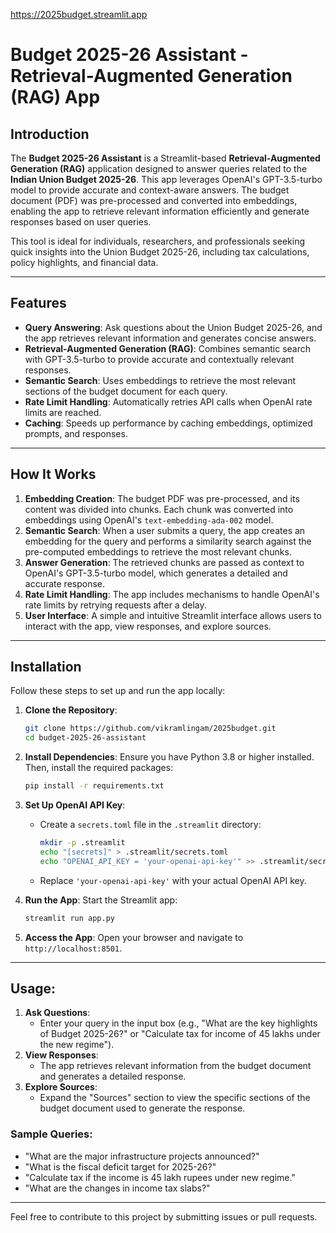 https://2025budget.streamlit.app

# Budget 2025-26 Assistant - Retrieval-Augmented Generation (RAG) App

## Introduction
The **Budget 2025-26 Assistant** is a Streamlit-based **Retrieval-Augmented Generation (RAG)** application designed to answer queries related to the **Indian Union Budget 2025-26**. This app leverages OpenAI's GPT-3.5-turbo model to provide accurate and context-aware answers. The budget document (PDF) was pre-processed and converted into embeddings, enabling the app to retrieve relevant information efficiently and generate responses based on user queries.

This tool is ideal for individuals, researchers, and professionals seeking quick insights into the Union Budget 2025-26, including tax calculations, policy highlights, and financial data.

---

## Features
- **Query Answering**: Ask questions about the Union Budget 2025-26, and the app retrieves relevant information and generates concise answers.
- **Retrieval-Augmented Generation (RAG)**: Combines semantic search with GPT-3.5-turbo to provide accurate and contextually relevant responses.
- **Semantic Search**: Uses embeddings to retrieve the most relevant sections of the budget document for each query.
- **Rate Limit Handling**: Automatically retries API calls when OpenAI rate limits are reached.
- **Caching**: Speeds up performance by caching embeddings, optimized prompts, and responses.

---

## How It Works
1. **Embedding Creation**: The budget PDF was pre-processed, and its content was divided into chunks. Each chunk was converted into embeddings using OpenAI's `text-embedding-ada-002` model.
2. **Semantic Search**: When a user submits a query, the app creates an embedding for the query and performs a similarity search against the pre-computed embeddings to retrieve the most relevant chunks.
3. **Answer Generation**: The retrieved chunks are passed as context to OpenAI's GPT-3.5-turbo model, which generates a detailed and accurate response.
4. **Rate Limit Handling**: The app includes mechanisms to handle OpenAI's rate limits by retrying requests after a delay.
5. **User Interface**: A simple and intuitive Streamlit interface allows users to interact with the app, view responses, and explore sources.

---

## Installation
Follow these steps to set up and run the app locally:

1. **Clone the Repository**:
   ```bash
   git clone https://github.com/vikramlingam/2025budget.git
   cd budget-2025-26-assistant
   ```

2. **Install Dependencies**:
   Ensure you have Python 3.8 or higher installed. Then, install the required packages:
   ```bash
   pip install -r requirements.txt
   ```

3. **Set Up OpenAI API Key**:
   - Create a `secrets.toml` file in the `.streamlit` directory:
     ```bash
     mkdir -p .streamlit
     echo "[secrets]" > .streamlit/secrets.toml
     echo "OPENAI_API_KEY = 'your-openai-api-key'" >> .streamlit/secrets.toml
     ```
   - Replace `'your-openai-api-key'` with your actual OpenAI API key.

4. **Run the App**:
   Start the Streamlit app:
   ```bash
   streamlit run app.py
   ```

5. **Access the App**:
   Open your browser and navigate to `http://localhost:8501`.

---

## Usage:
1. **Ask Questions**:
   - Enter your query in the input box (e.g., "What are the key highlights of Budget 2025-26?" or "Calculate tax for income of 45 lakhs under the new regime").
2. **View Responses**:
   - The app retrieves relevant information from the budget document and generates a detailed response.
3. **Explore Sources**:
   - Expand the "Sources" section to view the specific sections of the budget document used to generate the response.

### Sample Queries:
- "What are the major infrastructure projects announced?"
- "What is the fiscal deficit target for 2025-26?"
- "Calculate tax if the income is 45 lakh rupees under new regime."
- "What are the changes in income tax slabs?"

---

Feel free to contribute to this project by submitting issues or pull requests.
